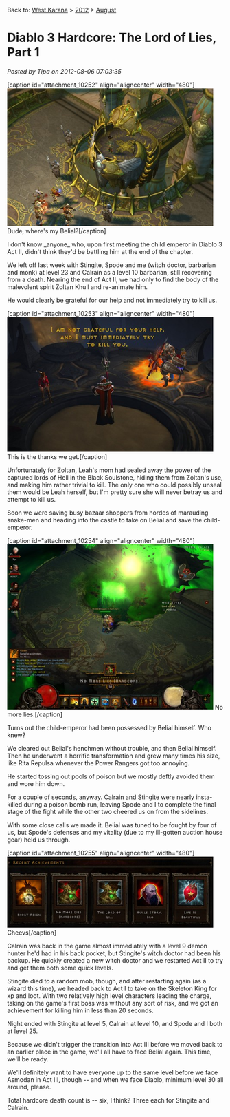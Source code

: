Back to: [West Karana](/posts/westkarana.md) > [2012](/posts/2012/westkarana.md) > [August](./westkarana.md)
# Diablo 3 Hardcore: The Lord of Lies, Part 1

*Posted by Tipa on 2012-08-06 07:03:35*

[caption id="attachment\_10252" align="aligncenter" width="480"][![](../../../uploads/2012/08/Diablo-III-2012-08-05-23-06-44-83-480x320.jpg "Dude, where's my Belial?")](../../../uploads/2012/08/Diablo-III-2012-08-05-23-06-44-83.jpg) Dude, where's my Belial?[/caption]

I don't know \_anyone\_ who, upon first meeting the child emperor in Diablo 3 Act II, didn't think they'd be battling him at the end of the chapter.

We left off last week with Stingite, Spode and me (witch doctor, barbarian and monk) at level 23 and Calrain as a level 10 barbarian, still recovering from a death. Nearing the end of Act II, we had only to find the body of the malevolent spirit Zoltan Khull and re-animate him.

He would clearly be grateful for our help and not immediately try to kill us.

[caption id="attachment\_10253" align="aligncenter" width="480"][![](../../../uploads/2012/08/Diablo-III-2012-08-05-22-40-47-39-480x313.jpg "This is the thanks we get.")](../../../uploads/2012/08/Diablo-III-2012-08-05-22-40-47-39.jpg) This is the thanks we get.[/caption]

Unfortunately for Zoltan, Leah's mom had sealed away the power of the captured lords of Hell in the Black Soulstone, hiding them from Zoltan's use, and making him rather trivial to kill. The only one who could possibly unseal them would be Leah herself, but I'm pretty sure she will never betray us and attempt to kill us.

Soon we were saving busy bazaar shoppers from hordes of marauding snake-men and heading into the castle to take on Belial and save the child-emperor.

[caption id="attachment\_10254" align="aligncenter" width="480"][![](../../../uploads/2012/08/Diablo-III-2012-08-05-23-14-57-31-480x384.jpg "No more lies.")](../../../uploads/2012/08/Diablo-III-2012-08-05-23-14-57-31.jpg) No more lies.[/caption]

Turns out the child-emperor had been possessed by Belial himself. Who knew?

We cleared out Belial's henchmen without trouble, and then Belial himself. Then he underwent a horrific transformation and grew many times his size, like Rita Repulsa whenever the Power Rangers got too annoying.

He started tossing out pools of poison but we mostly deftly avoided them and wore him down.

For a couple of seconds, anyway. Calrain and Stingite were nearly insta-killed during a poison bomb run, leaving Spode and I to complete the final stage of the fight while the other two cheered us on from the sidelines.

With some close calls we made it. Belial was tuned to be fought by four of us, but Spode's defenses and my vitality (due to my ill-gotten auction house gear) held us through.

[caption id="attachment\_10255" align="aligncenter" width="480"][![](../../../uploads/2012/08/Diablo-III-2012-08-06-07-16-53-35-480x165.jpg "Cheevs")](../../../uploads/2012/08/Diablo-III-2012-08-06-07-16-53-35.jpg) Cheevs[/caption]

Calrain was back in the game almost immediately with a level 9 demon hunter he'd had in his back pocket, but Stingite's witch doctor had been his backup. He quickly created a new witch doctor and we restarted Act II to try and get them both some quick levels.

Stingite died to a random mob, though, and after restarting again (as a wizard this time), we headed back to Act I to take on the Skeleton King for xp and loot. With two relatively high level characters leading the charge, taking on the game's first boss was without any sort of risk, and we got an achievement for killing him in less than 20 seconds.

Night ended with Stingite at level 5, Calrain at level 10, and Spode and I both at level 25.

Because we didn't trigger the transition into Act III before we moved back to an earlier place in the game, we'll all have to face Belial again. This time, we'll be ready.

We'll definitely want to have everyone up to the same level before we face Asmodan in Act III, though -- and when we face Diablo, minimum level 30 all around, please.

Total hardcore death count is -- six, I think? Three each for Stingite and Calrain.

